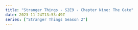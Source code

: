 ```yaml
---
title: "Stranger Things - S2E9 - Chapter Nine: The Gate"
date: 2023-11-24T13:53:49Z
series: ["Stranger Things Season 2"]
---
```



<mux-player stream-type="on-demand"
  src="https://kp3d-my.sharepoint.com/personal/ryoo_kp3d_onmicrosoft_com/_layouts/15/download.aspx?share=Ed-WVvOtXOVLmvKrxGnxDxgBIw37u5mu5HOWTvVn8HB-wQ" prefer-playback="mse" controls>
  </mux-player>
  
  
  <script src="https://cdn.jsdelivr.net/npm/@mux/mux-player"></script>
  
 <script type="application/ld+json">
 {
  "@context": "https://schema.org/",
  "@type": "VideoObject",
  "name": "Stranger Things - S2E9 - Chapter Nine: The Gate",
  "contentUrl": "https://stream.mux.com/qK2em23oBlYFQXstnz2k7dS7n7hKvWB1Tc2RyO0101NTg.m3u8",
  "thumbnailUrl": "https://www.themoviedb.org/t/p/original/nviyFKko4Uk1mqHxehvxGhnMHFV.jpg?width=314&fit_mode=preserve&time=25",
  "uploadDate": "2023-11-24T13:53:49Z",
}

</script>
